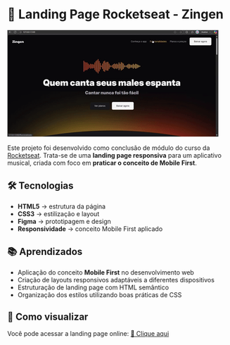 # 🎵 Landing Page Rocketseat - Zingen

![Capa do Projeto](./assets/gifs/gif.gif)

Este projeto foi desenvolvido como conclusão de módulo do curso da [Rocketseat](https://www.rocketseat.com.br/).
Trata-se de uma **landing page responsiva** para um aplicativo musical, criada com foco em **praticar o conceito de Mobile First**.

## 🛠️ Tecnologias

- **HTML5** → estrutura da página  
- **CSS3** → estilização e layout  
- **Figma** → prototipagem e design  
- **Responsividade** → conceito Mobile First aplicado  

## 📚 Aprendizados

- Aplicação do conceito **Mobile First** no desenvolvimento web  
- Criação de layouts responsivos adaptáveis a diferentes dispositivos  
- Estruturação de landing page com HTML semântico  
- Organização dos estilos utilizando boas práticas de CSS  

## 🚀 Como visualizar

Você pode acessar a landing page online: [🔗 Clique aqui](https://lagantunes.github.io/Landing-page-de-aplicativo-Rocketseat/)
